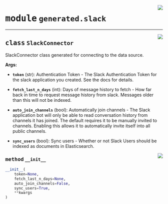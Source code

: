 <!-- markdownlint-disable -->

<a href="../../package/generated/slack.py#L0"><img align="right" style="float:right;" src="https://img.shields.io/badge/-source-cccccc?style=flat-square"></a>

# <kbd>module</kbd> `generated.slack`






---

<a href="../../package/generated/slack.py#L14"><img align="right" style="float:right;" src="https://img.shields.io/badge/-source-cccccc?style=flat-square"></a>

## <kbd>class</kbd> `SlackConnector`
SlackConnector class generated for connecting to the data source. 



**Args:**
 


 - <b>`token`</b> (str):  Authentication Token 
        - The Slack Authentication Token for the slack application you created. See the docs for details. 


 - <b>`fetch_last_n_days`</b> (int):  Days of message history to fetch 
        - How far back in time to request message history from slack. Messages older than this will not be indexed. 


 - <b>`auto_join_channels`</b> (bool):  Automatically join channels 
        - The Slack application bot will only be able to read conversation history from channels it has joined. The default requires it to be manually invited to channels. Enabling this allows it to automatically invite itself into all public channels. 


 - <b>`sync_users`</b> (bool):  Sync users 
        - Whether or not Slack Users should be indexed as documents in Elasticsearch. 

<a href="../../package/generated/slack.py#L34"><img align="right" style="float:right;" src="https://img.shields.io/badge/-source-cccccc?style=flat-square"></a>

### <kbd>method</kbd> `__init__`

```python
__init__(
    token=None,
    fetch_last_n_days=None,
    auto_join_channels=False,
    sync_users=True,
    **kwargs
)
```









